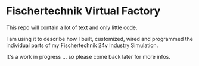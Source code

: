 # Fischertechnik Virtual Factory

This repo will contain a lot of text and only little code.

I am using it to describe how I built, customized, wired and programmed the individual parts of my Fischertechnik 24v Industry Simulation.

It's a work in progress ... so please come back later for more infos.
